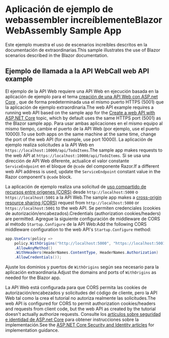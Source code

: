 # <a name="blazor-webassembly-sample-app"></a><span data-ttu-id="f8ff8-101">Aplicación de ejemplo de webassembler increíblemente</span><span class="sxs-lookup"><span data-stu-id="f8ff8-101">Blazor WebAssembly Sample App</span></span>

<span data-ttu-id="f8ff8-102">Este ejemplo muestra el uso de escenarios increíbles descritos en la documentación de extraordinarias.</span><span class="sxs-lookup"><span data-stu-id="f8ff8-102">This sample illustrates the use of Blazor scenarios described in the Blazor documentation.</span></span>

## <a name="call-web-api-example"></a><span data-ttu-id="f8ff8-103">Ejemplo de llamada a la API Web</span><span class="sxs-lookup"><span data-stu-id="f8ff8-103">Call web API example</span></span>

<span data-ttu-id="f8ff8-104">El ejemplo de la API Web requiere una API Web en ejecución basada en la aplicación de ejemplo para el tema <a href="https://docs.microsoft.com/aspnet/core/tutorials/first-web-api">creación de una API Web con ASP.net Core</a> , que de forma predeterminada usa el mismo puerto HTTPS (5001) que la aplicación de ejemplo extraordinaria.</span><span class="sxs-lookup"><span data-stu-id="f8ff8-104">The web API example requires a running web API based on the sample app for the <a href="https://docs.microsoft.com/aspnet/core/tutorials/first-web-api">Create a web API with ASP.NET Core</a> topic, which by default uses the same HTTPS port (5001) as the Blazor sample app.</span></span> <span data-ttu-id="f8ff8-105">Para usar ambas aplicaciones en el mismo equipo al mismo tiempo, cambie el puerto de la API Web (por ejemplo, use el puerto 10000).</span><span class="sxs-lookup"><span data-stu-id="f8ff8-105">To use both apps on the same machine at the same time, change the port of the web API (for example, use port 10000).</span></span> <span data-ttu-id="f8ff8-106">La aplicación de ejemplo realiza solicitudes a la API Web en `https://localhost:10000/api/TodoItems`.</span><span class="sxs-lookup"><span data-stu-id="f8ff8-106">The sample app makes requests to the web API at `https://localhost:10000/api/TodoItems`.</span></span> <span data-ttu-id="f8ff8-107">Si se usa una dirección de API Web diferente, actualice el valor constante `ServiceEndpoint` en el bloque de `@code` del componente Razor.</span><span class="sxs-lookup"><span data-stu-id="f8ff8-107">If a different web API address is used, update the `ServiceEndpoint` constant value in the Razor component's `@code` block.</span></span></p>

<span data-ttu-id="f8ff8-108">La aplicación de ejemplo realiza una solicitud de <a href="https://docs.microsoft.com/aspnet/core/security/cors">uso compartido de recursos entre orígenes (CORS)</a> desde `http://localhost:5000` o `https://localhost:5001` a la API Web.</span><span class="sxs-lookup"><span data-stu-id="f8ff8-108">The sample app makes a <a href="https://docs.microsoft.com/aspnet/core/security/cors">cross-origin resource sharing (CORS)</a> request from `http://localhost:5000` or `https://localhost:5001` to the web API.</span></span> <span data-ttu-id="f8ff8-109">Se permiten credenciales (cookies de autorización/encabezados).</span><span class="sxs-lookup"><span data-stu-id="f8ff8-109">Credentials (authorization cookies/headers) are permitted.</span></span> <span data-ttu-id="f8ff8-110">Agregue la siguiente configuración de middleware de CORS al método `Startup.Configure` de la API Web:</span><span class="sxs-lookup"><span data-stu-id="f8ff8-110">Add the following CORS middleware configuration to the web API's `Startup.Configure` method:</span></span></p>

```csharp
app.UseCors(policy => 
    policy.WithOrigins("http://localhost:5000", "https://localhost:5001")
    .AllowAnyMethod()
    .WithHeaders(HeaderNames.ContentType, HeaderNames.Authorization)
    .AllowCredentials());
```

<span data-ttu-id="f8ff8-111">Ajuste los dominios y puertos de `WithOrigins` según sea necesario para la aplicación extraordinaria.</span><span class="sxs-lookup"><span data-stu-id="f8ff8-111">Adjust the domains and ports of `WithOrigins` as needed for the Blazor app.</span></span>

<span data-ttu-id="f8ff8-112">La API Web está configurada para que CORS permita las cookies de autorización/encabezados y solicitudes del código de cliente, pero la API Web tal como la crea el tutorial no autoriza realmente las solicitudes.</span><span class="sxs-lookup"><span data-stu-id="f8ff8-112">The web API is configured for CORS to permit authorization cookies/headers and requests from client code, but the web API as created by the tutorial doesn't actually authorize requests.</span></span> <span data-ttu-id="f8ff8-113">Consulte los <a href="https://docs.microsoft.com/aspnet/core/security/">artículos sobre seguridad e identidad de ASP.net Core</a> para obtener instrucciones sobre la implementación.</span><span class="sxs-lookup"><span data-stu-id="f8ff8-113">See the <a href="https://docs.microsoft.com/aspnet/core/security/">ASP.NET Core Security and Identity articles</a> for implementation guidance.</span></span>
